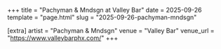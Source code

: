 +++
title = "Pachyman & Mndsgn at Valley Bar"
date = 2025-09-26
template = "page.html"
slug = "2025-09-26-pachyman-mndsgn"

[extra]
artist = "Pachyman & Mndsgn"
venue = "Valley Bar"
venue_url = "https://www.valleybarphx.com/"
+++
